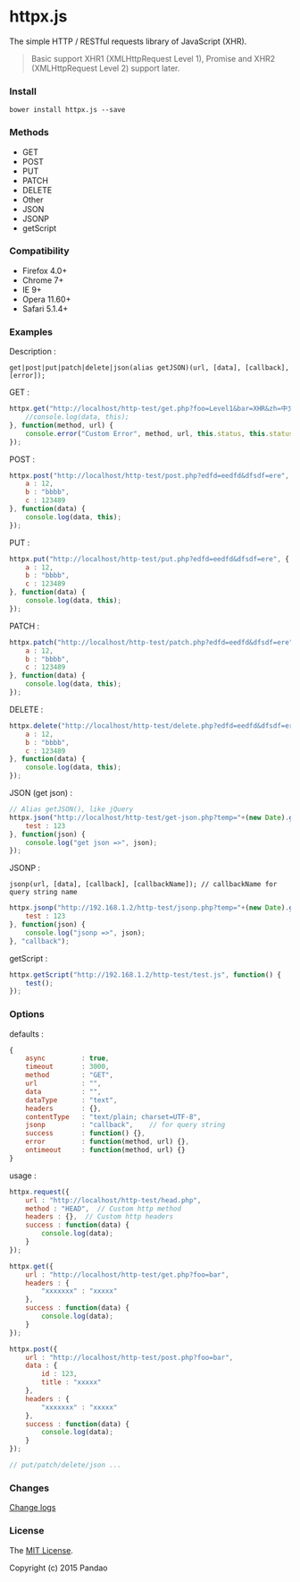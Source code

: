 # httpx.js

The simple HTTP / RESTful requests library of JavaScript (XHR).

> Basic support XHR1 (XMLHttpRequest Level 1), Promise and XHR2 (XMLHttpRequest Level 2) support later.

### Install

```shell
bower install httpx.js --save
```

### Methods

- GET
- POST
- PUT
- PATCH
- DELETE
- Other
- JSON
- JSONP
- getScript

### Compatibility

- Firefox 4.0+
- Chrome 7+
- IE 9+
- Opera 11.60+
- Safari 5.1.4+

### Examples

Description :

	get|post|put|patch|delete|json(alias getJSON)(url, [data], [callback], [error]);

GET :

```javascript
httpx.get("http://localhost/http-test/get.php?foo=Level1&bar=XHR&zh=中文", function(data) {
	//console.log(data, this);
}, function(method, url) {
	console.error("Custom Error", method, url, this.status, this.statusText);
});
```

POST :

```javascript
httpx.post("http://localhost/http-test/post.php?edfd=eedfd&dfsdf=ere", {
	a : 12,
	b : "bbbb",
	c : 123489
}, function(data) {
	console.log(data, this);
});
```

PUT :

```javascript
httpx.put("http://localhost/http-test/put.php?edfd=eedfd&dfsdf=ere", {
	a : 12,
	b : "bbbb",
	c : 123489
}, function(data) {
	console.log(data, this);
});
```

PATCH :

```javascript
httpx.patch("http://localhost/http-test/patch.php?edfd=eedfd&dfsdf=ere", {
	a : 12,
	b : "bbbb",
	c : 123489
}, function(data) {
	console.log(data, this);
});
```

DELETE :

```javascript
httpx.delete("http://localhost/http-test/delete.php?edfd=eedfd&dfsdf=ere", {
	a : 12,
	b : "bbbb",
	c : 123489
}, function(data) {
	console.log(data, this);
});
```

JSON (get json) :

```javascript
// Alias getJSON(), like jQuery
httpx.json("http://localhost/http-test/get-json.php?temp="+(new Date).getTime(), {
	test : 123
}, function(json) {
	console.log("get json =>", json);
});
```

JSONP :

	jsonp(url, [data], [callback], [callbackName]); // callbackName for query string name

```javascript
httpx.jsonp("http://192.168.1.2/http-test/jsonp.php?temp="+(new Date).getTime(), {
	test : 123
}, function(json) {
	console.log("jsonp =>", json);
}, "callback");
```

getScript :

```javascript
httpx.getScript("http://192.168.1.2/http-test/test.js", function() {
	test();
});
```

### Options

defaults :

```javascript
{
	async         : true,
	timeout       : 3000,
	method        : "GET",
	url           : "",
	data          : "",
	dataType      : "text",
	headers       : {},
	contentType   : "text/plain; charset=UTF-8",
	jsonp         : "callback",    // for query string
	success       : function() {},
	error         : function(method, url) {},
	ontimeout     : function(method, url) {}
}
```

usage :

```javascript
httpx.request({
	url : "http://localhost/http-test/head.php",
	method : "HEAD",  // Custom http method
	headers : {},  // Custom http headers
	success : function(data) {
		console.log(data);
	}
});

httpx.get({
	url : "http://localhost/http-test/get.php?foo=bar",
	headers : {
		"xxxxxxx" : "xxxxx"
	},
	success : function(data) {
		console.log(data);
	}
});

httpx.post({
	url : "http://localhost/http-test/post.php?foo=bar",
	data : {
		id : 123,
		title : "xxxxx"
	},
	headers : {
		"xxxxxxx" : "xxxxx"
	},
	success : function(data) {
		console.log(data);
	}
});

// put/patch/delete/json ...
```

### Changes

[Change logs](https://github.com/pandao/httpx.js/blob/master/CHANGE.md)

### License

The [MIT License](https://github.com/pandao/httpx.js/blob/master/LICENSE).

Copyright (c) 2015 Pandao
